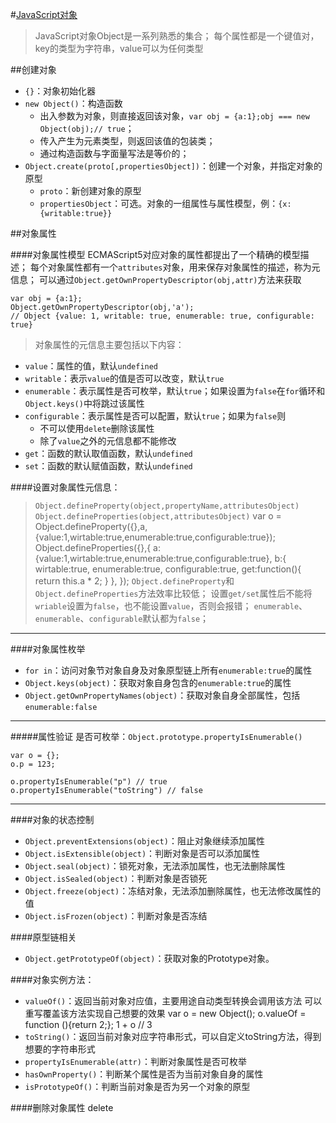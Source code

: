 #[JavaScript对象](https://developer.mozilla.org/zh-CN/docs/Web/JavaScript/Reference/Global_Objects/Object)
> JavaScript对象Object是一系列熟悉的集合；
> 每个属性都是一个键值对，key的类型为字符串，value可以为任何类型

##创建对象
+ `{}`：对象初始化器
+ `new Object()`：构造函数
    * 出入参数为对象，则直接返回该对象，`var obj = {a:1};obj === new Object(obj);// true`；
    * 传入产生为元素类型，则返回该值的包装类；
    * 通过构造函数与字面量写法是等价的；
+ `Object.create(proto[,propertiesObject])`：创建一个对象，并指定对象的原型
    * `proto`：新创建对象的原型
    * `propertiesObject`：可选。对象的一组属性与属性模型，例：`{x:{writable:true}}`

    
##对象属性

####对象属性模型
ECMAScript5对应对象的属性都提出了一个精确的模型描述；
每个对象属性都有一个`attributes`对象，用来保存对象属性的描述，称为元信息；
可以通过`Object.getOwnPropertyDescriptor(obj,attr)`方法来获取

    var obj = {a:1};
    Object.getOwnPropertyDescriptor(obj,'a');
    // Object {value: 1, writable: true, enumerable: true, configurable: true}


> 对象属性的元信息主要包括以下内容：

+ `value`：属性的值，默认`undefined`
+ `writable`：表示`value`的值是否可以改变，默认`true`
+ `enumerable`：表示属性是否可枚举，默认`true`；如果设置为`false`在`for`循环和`Object.keys()`中将跳过该属性
+ `configurable`：表示属性是否可以配置，默认`true`；如果为`false`则
    * 不可以使用`delete`删除该属性
    * 除了`value`之外的元信息都不能修改
+ `get`：函数的默认取值函数，默认`undefined`
+ `set`：函数的默认赋值函数，默认`undefined`

####设置对象属性元信息：
> `Object.defineProperty(object,propertyName,attributesObject)`
> `Object.defineProperties(object,attributesObject)`
    var o = Object.defineProperty({},a,{value:1,wirtable:true,enumerable:true,configurable:true});
    Object.defineProperties({},{
        a:{value:1,wirtable:true,enumerable:true,configurable:true},
        b:{
            wirtable:true,
            enumerable:true,
            configurable:true,
            get:function(){
                return this.a * 2;
            }
        },
    });
> `Object.defineProperty`和`Object.defineProperties`方法效率比较低；
> 设置`get/set`属性后不能将`wriable`设置为`false`，也不能设置`value`，否则会报错；
> `enumerable`、`enumerable`、`configurable`默认都为`false`；

---
####对象属性枚举
+ `for in`：访问对象节对象自身及对象原型链上所有`enumerable:true`的属性
+ `Object.keys(object)`：获取对象自身包含的`enumerable:true`的属性
+ `Object.getOwnPropertyNames(object)`：获取对象自身全部属性，包括`enumerable:false`

---
#####属性验证
是否可枚举：`Object.prototype.propertyIsEnumerable()`

    var o = {};
    o.p = 123;

    o.propertyIsEnumerable("p") // true
    o.propertyIsEnumerable("toString") // false
---
####对象的状态控制
+ `Object.preventExtensions(object)`：阻止对象继续添加属性
+ `Object.isExtensible(object)`：判断对象是否可以添加属性
+ `Object.seal(object)`：锁死对象，无法添加属性，也无法删除属性
+ `Object.isSealed(object)`：判断对象是否锁死
+ `Object.freeze(object)`：冻结对象，无法添加删除属性，也无法修改属性的值
+ `Object.isFrozen(object)`：判断对象是否冻结

####原型链相关
+ `Object.getPrototypeOf(object)`：获取对象的Prototype对象。

####对象实例方法：
+ `valueOf()`：返回当前对象对应值，主要用途自动类型转换会调用该方法
    可以重写覆盖该方法实现自己想要的效果
    var o = new Object();
    o.valueOf = function (){return 2;};
    1 + o // 3
+ `toString()`：返回当前对象对应字符串形式，可以自定义toString方法，得到想要的字符串形式
+ `propertyIsEnumerable(attr)`：判断对象属性是否可枚举
+ `hasOwnProperty()`：判断某个属性是否为当前对象自身的属性
+ `isPrototypeOf()`：判断当前对象是否为另一个对象的原型

####删除对象属性
delete